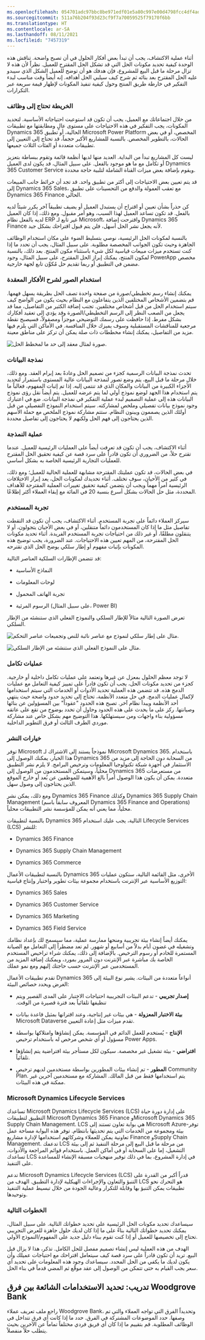 ```yaml
---
ms.openlocfilehash: 054701adc97bbc8be971edf01e5a80c997e00d4798fcc4df4ad74c2521a8829b
ms.sourcegitcommit: 511a76b204f93d23cf9f7a70059525f79170f6bb
ms.translationtype: HT
ms.contentlocale: ar-SA
ms.lasthandoff: 08/11/2021
ms.locfileid: "7457319"
---
```

أثناء عملية الاكتشاف، يجب أن تبدأ بعض أفكار الحلول في أن تصبح واضحة. تناقش هذه الوحدة كيفية تحديد مكونات الحل التي قد تشكل الحل المقترح للعميل. نظراً لأن هذه لا تزال مرحلة ما قبل البيع للمشروع، فإن هدفك هو أن توضح للعميل الشكل الذي سيبدو عليه الحل المقترح بعد بنائه ثم شرح كيف سيلبي الحل أهدافه. إنه أيضاً وقت مناسب لبدء التفكير في خارطة طريق المنتج وحول كيفية تنفيذ المكونات لإظهار قيمة سريعة عبر التكرارات.

### <a name="map-needs-to-functionality"></a>الخريطة تحتاج إلى وظائف

من خلال اجتماعاتك مع العميل، يجب أن تكون قد استوعبت احتياجاته الأساسية. لتحديد المكونات، يجب التفكير في هذه الاحتياجات على مستوى عالٍ ومطابقتها مع تطبيقات Dynamics 365 الحالية، أو تطبيق Microsoft Power Platform المخصص، أو في بعض الحالات، بالتطوير المخصص.
بالنسبة للمشاريع الأكبر حجماً، قد تحتاج إلى التعيين إلى تطبيقات متعددة أو الفئات الثلاث جميعها.

ليست كل المشاريع تبدأ من البداية. العديد منها لديها أنظمة قائمة وتقوم ببساطة بتعزيز أو تكامل مع ما هو موجود بالفعل. على سبيل المثال، قد يكون لدى العميل Dynamics 365 Customer Service ويقوم بإضافة بعض ميزات القناة الشاملة لتلبية حاجة محددة.

قد يتم تعيين بعض الاحتياجات إلى أكثر من تطبيق واحد. قد تجد أن خرائط جانب المبيعات إلى Dynamics 365 Sales، مع تعقب العمولة والدفع من التحسينات على تطبيق Dynamics 365 Finance الحالي.

كن حذراً بشأن تعيين أو اقتراح أن يستبدل العميل أو يضيف تطبيقاً آخر يكرر شيئاً لديه بالفعل. قد تكون تساعد العميل لهذا السبب، وهو أمر مقبول. ومع ذلك، إذا كان العميل لديه بالفعل نظام ERP غير تابع لـ Microsoft، واقترحت إضافة Dynamics 365 Finance لأنه يجعل نشر الحل أسهل، فلن يتم قبول اقتراحك بشكل جيد.

بالنسبة لمكونات الحل الرئيسية، نوصي بتسليط الضوء على مكان استخدام الوظائف الجاهزة وحيث تكون الجوانب المخصصة مطلوبة. على سبيل المثال، يجب أن تحدد ما إذا كنت تستخدم ميزات مبيعات قياسية لكل شيء باستثناء مكون المنتج.
بعد ذلك، بالنسبة لمكون المنتج، يمكنك إبراز الحل المقترح، على سبيل المثال، وجود PowerApp مخصص مضمن في التطبيق أو ربما تقديم حل مُكوِّن تابع لجهة خارجية.

### <a name="use-imagery-to-explain-complex-ideas"></a>استخدام الصور لشرح الأفكار المعقدة

يمكنك إنشاء رسم تخطيطي/صورة من صفحة واحدة تصف الحل بطريقة يسهل فهمها. قم بتضمين الأشخاص المختلفين الذين يتفاعلون مع النظام بحيث يكون من الواضح كيف سيتم استخدام الحل من قبل أشخاص مختلفين. تجنب إضافة الكثير من التفاصيل، مما قد يجعل من الصعب النظر إلى الرسم التخطيطي/الصورة وقد يؤدي إلى تعقيد أفكارك بشكل مفرط. إذا حافظت على رسمك التوضيحي موجزاً ​​ومصقولاً، فسيصبح نقطة مرجعية للمناقشات المستقبلية وسوف يميزك خلال المنافسة. في الأماكن التي يلزم فيها مزيد من التفاصيل، يمكنك إنشاء مخططات ذات صلة يمكن أن تركز على مناطق معينة.

![صورة لمثال معقد إلى حد ما لمخطط الحل.](../media/solution-diagram.png)

### <a name="data-modeling"></a>نمذجة البيانات

تحدث نمذجة البيانات الرسمية كجزء من تصميم الحل وعادةً بعد إبرام العقد. ومع ذلك، خلال مرحلة ما قبل البيع، يتم وضع تصور لنمذجة البيانات عالية المستوى باستمرار لتحديد الأجزاء الكبيرة من البيانات والمكان الذي قد تنتمي إليه. إذا تم إثبات المفهوم، فغالباً ما يتم استخدام هذا الجهد لوضع نموذج أولي لما يتم عرضه للعميل. يتم أيضاً نقل رؤى نموذج البيانات هذه إلى عملية التصميم لبدء عملية التفكير في نمذجة البيانات.
ضع في اعتبارك وجود نموذج بيانات تفصيلي وملخص لمشاركته. سيتم استخدام النموذج التفصيلي من قبل أولئك الذين يصممون ويبنون النظام.
ستتم مشاركة نموذج الملخص مع حملة الأسهم الذين يحتاجون إلى فهم الحل ولكنهم لا يحتاجون إلى تفاصيل محددة.

### <a name="process-modeling"></a>عملية النمذجة

أثناء الاكتشاف، يجب أن تكون قد تعرفت أيضاً على العمليات الرئيسية للعميل.
عندما تقترح حلاً، من الضروري أن تكون قادراً على سرد قصة عن كيفية تحقيق الحل المقترح للعمليات التجارية الرئيسية الخاصة به بشكل أساسي.

في بعض الحالات، قد تكون عمليتك المقترحة مشابهة للعملية الحالية للعميل؛ ومع ذلك، في كثير من الأحيان، سوف تختلف. أثناء تحديدك لمكونات الحل، يعد إبراز الاختلافات الرئيسية أمراً مهماً ويجب أن يتضمن كيفية تحقيق تغييرات العملية المقترحة للأهداف المحددة، مثل حل الحالات بشكل أسرع بنسبة 20 في المائة مع إبقاء العملاء أكثر إطلاعًا.

### <a name="user-experience"></a>تجربة المستخدم

سيركز العملاء دائماً على تجربة المستخدم. أثناء الاكتشاف، يجب أن تكون قد التقطت تفاصيل مثل ما إذا كان المستخدمون دائماً متنقلين، أو في بعض الأحيان يتجولون، أو لا يتنقلون مطلقًا، أو غير ذلك من احتياجات تجربة المستخدم الفريدة.
أثناء تحديد مكونات الحل المقترحة، من المهم تعيين هذه الاحتياجات. عند الضرورة، يجب توضيح هذه المكونات بإثبات مفهوم أو إطار سلكي يوضح الحل الذي تقترحه.

قد تتضمن الإطارات السلكية العناصر التالية:

-   النماذج الأساسية

-   لوحات المعلومات

-   تجربة الهاتف المحمول

-   الرسوم المرئية (على سبيل المثال، Power BI)

تعرض الصورة التالية مثالاً للإطار السلكي والنموذج الفعلي الذي ستنشئه من الإطار السلكي.

![مثال على إطار سلكي لنموذج مع عناصر نائبة للنص وتجميعات عناصر التحكم.](../media/wire-frame.png)

![مثال على النموذج الفعلي الذي ستنشئه من الإطار السلكي.](../media/form.png)

### <a name="integrations"></a>‏‫عمليات تكامل‬

لا توجد معظم الحلول بمعزل عن غيرها وتعتمد على عمليات تكامل داخلية أو خارجية. كجزء من تحديد مكونات الحل، يجب أن تكون قادراً على تمييز كيفية التعامل مع عمليات الدمج هذه. قد تتضمن هذه العملية تحديد الأدوات أو الخدمات التي سيتم استخدامها لإكمال عمليات الدمج. في حل متعدد الأنظمة، تحتاج إلى تحديد حدود واضحة حيث ينتهي أحد الأنظمة ويبدأ نظام آخر. تصبح هذه الحدود "عقوداً" بين المسؤولين عن بنائها وصيانتها. ركز على ما يحدث على هذه الحدود وحاول أن تحدد بوضوح من تقع على عاتقه مسؤولية بناء واجهات ومن سيستهلكها. هذا التوضيح مهم بشكل خاص عند مشاركة موردي الطرف الثالث أو فرق التطوير الداخلية.

### <a name="deployment-options"></a>خيارات النشر

توفر Microsoft نموذجاً يستند إلى الاشتراك لـ Microsoft Dynamics 365.
باستخدام هذا الخيار، يمكنك الوصول إلى Dynamics 365 من السحابة دون الحاجة إلى مزيد من الاستثمار في أجهزة شبكة تكنولوجيا المعلومات وترخيص البرامج. لا يلزم نشر التطبيق محلياً، وسيتمكن المستخدمون من الوصول إلى Dynamics 365 من مستعرضات متعددة. يمكن أن يكون هذا الوصول أمراً بالغ الأهمية للموظفين عن بُعد أو خارج الموقع الذين يحتاجون إلى وصول سهل.

ومع ذلك، يمكن نشر Dynamics 365 Finance وكذلك Dynamics 365 Supply Chain Management (المعروف سابقاً باسم Dynamics 365 Finance and Operations) محلياً، مما يعني أنه يمكن للمؤسسة نشر التطبيقات محلياً.

بالنسبة لتطبيقات Dynamics 365 التالية، يجب عليك استخدام Lifecycle Services (LCS) للنشر:

-   Dynamics 365 Finance

-   Dynamics 365 Supply Chain Management

-   Dynamics 365 Commerce

بالنسبة لتطبيقات الأعمال Dynamics 365 الأخرى، مثل القائمة التالية، ستكون عمليات التوزيع الأساسية عبر الإنترنت باستخدام مجموعة بيئات تطوير واختبار وإنتاج قياسية:

-   Dynamics 365 Sales

-   Dynamics 365 Customer Service

-   Dynamics 365 Marketing

-   Dynamics 365 Field Service

يمكنك أيضاً إنشاء بيئة تجريبية ومنحها ممارسة عملية، مما سيسمح لك بإعداد نظامك وتشغيله في غضون أيام بدلاً من أسابيع أو شهور. لم تعد مضطراً إلى التعامل مع الصيانة المستمرة للخادم أو رسوم الترخيص. بالإضافة إلى ذلك، يمكنك شراء تراخيص المستخدم الخاصة بك مباشرة عبر الإنترنت دون المرور بمورد، ويمكنك إضافة المزيد من المستخدمين عبر الإنترنت حسب حاجتك إليهم ومع نمو عملك.

تقدم تطبيقات الأعمال Dynamics 365 أنواعاً متعددة من البيئات.
يشير نوع البيئة إلى الغرض ويحدد خصائص البيئة:

-   **‏‫إصدار تجريبي** - تدعم البيئات التجريبية احتياجات الاختبار على المدى القصير ويتم تنظيفها تلقائياً بعد فترة قصيرة من الوقت.

-   **بيئة الاختبار المعزولة** - هي بيئات غير إنتاجية، وعند اقترانها بمثيل قاعدة بيانات Microsoft Dataverse تقدم ميزات مثل إعادة التعيين.

-   **الإنتاج** - يُستخدم للعمل الدائم في المؤسسة. يمكن إنشاؤها وامتلاكها بواسطة مسؤول أو أي شخص مرخص له باستخدام ترخيص Power Apps.

-   **افتراضي‬** - بيئة تشغيل غير مخصصة. سيكون لكل مستأجر بيئة افتراضية يتم إنشاؤها تلقائياً.

-   **المطور** - تم إنشاء بيئات المطورين بواسطة مستخدمين لديهم ترخيص Community Plan. يتم استخدامها فقط من قبل المالك. المشاركة مع مستخدمين آخرين غير ممكنة في هذه البيئات.

### <a name="microsoft-dynamics-lifecycle-services"></a>Microsoft Dynamics Lifecycle Services 

تساعدك Microsoft Dynamics Lifecycle Services (LCS) على إدارة دورة حياة التطبيق لتطبيقات Microsoft Dynamics 365 Finance وMicrosoft Dynamics 365 Supply Chain Management. LCS هي بوابة تعاون تستند إلى Microsoft Azure-توفر بيئة ومجموعة من الخدمات التي يتم تحديثها بانتظام. توفر هذه البوابة مساحة عمل تعاونية يمكن للعملاء وشركائهم استخدامها لإدارة مشاريع Finance وSupply Chain Management. تدعمك LCS من مرحلة ما قبل البيع إلى مرحلة التنفيذ ثم إلى بيئة التشغيل، إما على السحابة أو في أماكن العمل. باستخدام قوائم المراجعة والأدوات، تساعدك LCS في إدارة المشروع، بما في ذلك توفير منهجيات مسبقة الإنشاء للمساعدة على التنفيذ.

تدعم Microsoft Dynamics Lifecycle Services (LCS) قدراً أكبر من القدرة على التنبؤ والتعاون والإجراءات الهيكلية لإدارة التطبيق. الهدف من LCS هو التحرك نحو تطبيقات يمكن التنبؤ بها وقابلة للتكرار وعالية الجودة من خلال تبسيط عملية التنفيذ وتوحيدها.

### <a name="next-steps"></a>الخطوات التالية

سيساعدك تحديد مكونات الحل الرئيسية على تحديد خطواتك التالية. على سبيل المثال، يمكنك تحديد خطواتك التالية بناءً على ما إذا كان لديك حلول جاهزة للعرض التجريبي تحتاج إلى تخصيصها للعميل أو إذا كنت تقوم ببناء دليل جديد على المفهوم/النموذج الأولي.

الهدف من هذه العملية ليس إنشاء تصميم مفصل للحل الكامل. تذكر، هذا لا يزال قبل البيع. تريد أن تكون قادراً على سرد قصة كيف سيتعامل اقتراحك مع احتياجات عميلك وأن يكون لديك ما يكفي من الحل المحدد. سيساعدك وجود هذه المعلومات على تحديد أي سعر يجب القيام به حتى تتمكن من الوصول إلى عقد موقّع ثم المضي قدماً في بناء الحل.

## <a name="exercise-identify-common-uses-among-woodgrove-banks-teams"></a>تدريب: تحديد الاستخدامات الشائعة بين فرق Woodgrove Bank

راجع ملف تعريف عملاء Woodgrove Bank، وتحديداً الفرق التي تواجه العملاء والتي تم وصفها. حدد الموضوعات المشتركة في الفرق. حدد ما إذا كانت أي فرق تتداخل في الوظائف المطلوبة. قم بتقييم ما إذا كان أي فريق فردي مختلفاً تماماً عن الآخرين بحيث يتطلب حلاً منفصلاً.
